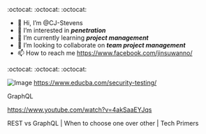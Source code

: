 :octocat: :octocat: :octocat:
- 👋 Hi, I’m @CJ-Stevens
- 👀 I’m interested in **_penetration_**
- 🌱 I’m currently learning **_project management_**
- 💞️ I’m looking to collaborate on **_team project management_**
- 📫 How to reach me https://www.facebook.com/jinsuwanno/

:octocat: :octocat: :octocat:
<!---
CJ-Stevens/Chenchira is a ✨ special ✨ repository because its `README.md` (this file) appears on your GitHub profile.
You can click the Preview link to take a look at your changes.
--->
![Image](https://cdn.educba.com/academy/wp-content/uploads/2019/09/Security-Testing-1.png.webp)
https://www.educba.com/security-testing/

GraphQL

https://www.youtube.com/watch?v=4akSaaEYJqs


REST vs GraphQL | When to choose one over other | Tech Primers
